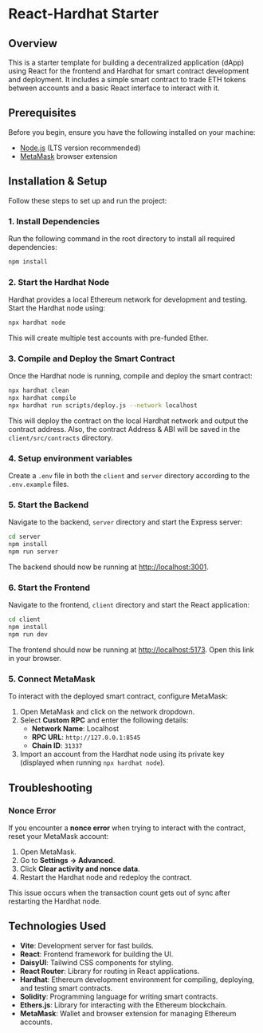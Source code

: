 # React-Hardhat Starter

## Overview

This is a starter template for building a decentralized application (dApp) using React for the frontend and Hardhat for smart contract development and deployment. It includes a simple smart contract to trade ETH tokens between accounts and a basic React interface to interact with it.

## Prerequisites

Before you begin, ensure you have the following installed on your machine:

- [Node.js](https://nodejs.org/) (LTS version recommended)
- [MetaMask](https://metamask.io/) browser extension

## Installation & Setup

Follow these steps to set up and run the project:

### 1. Install Dependencies

Run the following command in the root directory to install all required dependencies:

```bash
npm install
```

### 2. Start the Hardhat Node

Hardhat provides a local Ethereum network for development and testing. Start the Hardhat node using:

```bash
npx hardhat node
```

This will create multiple test accounts with pre-funded Ether.

### 3. Compile and Deploy the Smart Contract

Once the Hardhat node is running, compile and deploy the smart contract:

```bash
npx hardhat clean
npx hardhat compile
npx hardhat run scripts/deploy.js --network localhost
```

This will deploy the contract on the local Hardhat network and output the contract address. Also, the contract Address & ABI will be saved in the `client/src/contracts` directory.

### 4. Setup environment variables

Create a `.env` file in both the `client` and `server` directory according to the `.env.example` files.

### 5. Start the Backend

Navigate to the backend, `server` directory and start the Express server:

```bash
cd server
npm install
npm run server
```

The backend should now be running at [http://localhost:3001](http://localhost:3001).

### 6. Start the Frontend

Navigate to the frontend, `client` directory and start the React application:

```bash
cd client
npm install
npm run dev
```

The frontend should now be running at [http://localhost:5173](http://localhost:5173). Open this link in your browser.

### 5. Connect MetaMask

To interact with the deployed smart contract, configure MetaMask:

1. Open MetaMask and click on the network dropdown.
2. Select **Custom RPC** and enter the following details:
   - **Network Name**: Localhost
   - **RPC URL**: `http://127.0.0.1:8545`
   - **Chain ID**: `31337`
3. Import an account from the Hardhat node using its private key (displayed when running `npx hardhat node`).

## Troubleshooting

### Nonce Error

If you encounter a **nonce error** when trying to interact with the contract, reset your MetaMask account:

1. Open MetaMask.
2. Go to **Settings → Advanced**.
3. Click **Clear activity and nonce data**.
4. Restart the Hardhat node and redeploy the contract.

This issue occurs when the transaction count gets out of sync after restarting the Hardhat node.

## Technologies Used

- **Vite**: Development server for fast builds.
- **React**: Frontend framework for building the UI.
- **DaisyUI**: Tailwind CSS components for styling.
- **React Router**: Library for routing in React applications.
- **Hardhat**: Ethereum development environment for compiling, deploying, and testing smart contracts.
- **Solidity**: Programming language for writing smart contracts.
- **Ethers.js**: Library for interacting with the Ethereum blockchain.
- **MetaMask**: Wallet and browser extension for managing Ethereum accounts.
